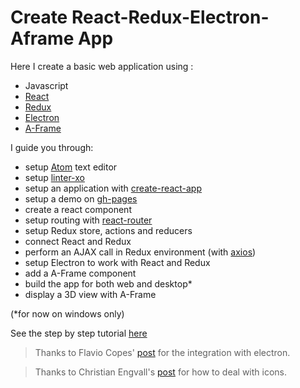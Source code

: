 # Create React-Redux-Electron-Aframe App

Here I create a basic web application using :

* Javascript
* [React](https://facebook.github.io/react/)
* [Redux](http://redux.js.org/)
* [Electron](https://electronjs.org/)
* [A-Frame](https://aframe.io/)

I guide you through:

* setup [Atom](https://atom.io/) text editor
* setup [linter-xo](https://github.com/sindresorhus/xo)
* setup an application with [create-react-app](https://github.com/facebookincubator/create-react-app)
* setup a demo on [gh-pages](https://help.github.com/articles/configuring-a-publishing-source-for-github-pages/)
* create a react component
* setup routing with [react-router](https://github.com/ReactTraining/react-router)
* setup Redux store, actions and reducers
* connect React and Redux
* perform an AJAX call in Redux environment (with [axios](https://github.com/axios/axios))
* setup Electron to work with React and Redux
* add a A-Frame component
* build the app for both web and desktop*
* display a 3D view with A-Frame

(\*for now on windows only)

See the step by step tutorial [here](https://github.com/mhebrard/react-redux-app/wiki)

> Thanks to Flavio Copes' [post](https://flaviocopes.com/javascript-create-react-app-electron/) for the integration with electron.

> Thanks to Christian Engvall's [post](https://www.christianengvall.se/electron-app-icons/) for how to deal with icons.
